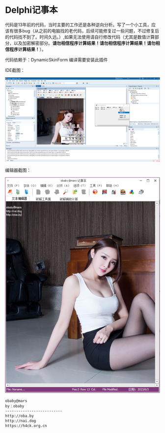 # Delphi记事本



代码是13年前的代码，当时主要的工作还是各种逆向分析。写了一个小工具，应该有很多bug（从之前的电脑找的老代码，后续可能修复过一些问题，不过修复后的代码找不到了。时间久远。）,如果无法使用请自行修改代码（尤其是数值计算部分，以及加密解密部分。**请勿相信程序计算结果！请勿相信程序计算结果！请勿相信程序计算结果！**）。  

代码依赖于：DynamicSkinForm 编译需要安装此插件  

IDE截图：

![delphi](screenshots/delphi.png)

编辑器截图：

![notepad](screenshots/notepad.png)



```
obaby@mars
by：obaby
--------------------------
http://oba.by
http://nai.dog
https://h4ck.org.cn
```

